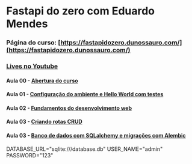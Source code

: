 # Fastapi do zero com Eduardo Mendes

### Página do curso: [https://fastapidozero.dunossauro.com/](https://fastapidozero.dunossauro.com/)

### <u>Lives no Youtube</u>

#### Aula 00 - [Abertura do curso](https://www.youtube.com/watch?v=QShMRcicxnE&list=PLOQgLBuj2-3IuFbt-wJw2p2NiV9WTRzIP&index=1)

#### Aula 01 - [Configuração do ambiente e Hello World com testes](https://www.youtube.com/watch?v=-Pi5AmOfL2s&list=PLOQgLBuj2-3IuFbt-wJw2p2NiV9WTRzIP&index=2)

#### Aula 02 - [Fundamentos do desenvolvimento web](https://www.youtube.com/watch?v=2zCrXGc4QME&list=PLOQgLBuj2-3IuFbt-wJw2p2NiV9WTRzIP&index=3)

#### Aula 03 - [Criando rotas CRUD](https://www.youtube.com/watch?v=WnhDgVLYfx0&list=PLOQgLBuj2-3IuFbt-wJw2p2NiV9WTRzIP&index=4)

#### Aula 03 - [Banco de dados com SQLalchemy e migrações com Alembic](https://www.youtube.com/watch?v=_87z5b4szW4&list=PLOQgLBuj2-3IuFbt-wJw2p2NiV9WTRzIP&index=10)

DATABASE_URL="sqlite:///database.db"
USER_NAME="admin"
PASSWORD="123"
